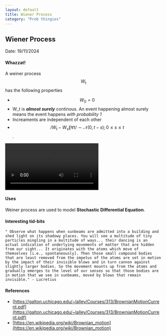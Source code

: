 ```yaml
---
layout: default
title: Wiener Process
category: "Prob thingies"
---
```

## Wiener Process

Date: 19/11/2024

#### Whazzat!

A weiner process $$ W_t $$ has the following properties 
 - $$ W_0 = 0 $$
 - W_t is ***almost surely*** continous. An event happening almost surely means the event happens _with probability 1_
 - Increaments are independent of each other
 - $$ /{ W_t - W_s \| \forall t /} \sim \mathcal{N}(0, t-s) ; 0 \leq s \leq t $$. 
  

<video controls>
  <source src="https://upload.wikimedia.org/wikipedia/commons/transcoded/a/a9/2D_Random_Walk_400x400.ogv/2D_Random_Walk_400x400.ogv.360p.vp9.webm" type="video/webm">
  Your browser does not support the video tag.
</video>
  
#### Uses

Weiner process are used to model **Stochastic Differential Equation**.


#### Interesting tid-bits

    " Observe what happens when sunbeams are admitted into a building and shed light on its shadowy places. You will see a multitude of tiny particles mingling in a multitude of ways... their dancing is an actual indication of underlying movements of matter that are hidden from our sight... It originates with the atoms which move of themselves [i.e., spontaneously]. Then those small compound bodies that are least removed from the impetus of the atoms are set in motion by the impact of their invisible blows and in turn cannon against slightly larger bodies. So the movement mounts up from the atoms and gradually emerges to the level of our senses so that those bodies are in motion that we see in sunbeams, moved by blows that remain invisible." - Lucretius 



#### References
- [https://galton.uchicago.edu/~lalley/Courses/313/BrownianMotionCurrent.pdf](https://galton.uchicago.edu/~lalley/Courses/313/BrownianMotionCurrent.pdf)
- [https://en.wikipedia.org/wiki/Brownian_motion](https://en.wikipedia.org/wiki/Brownian_motion)